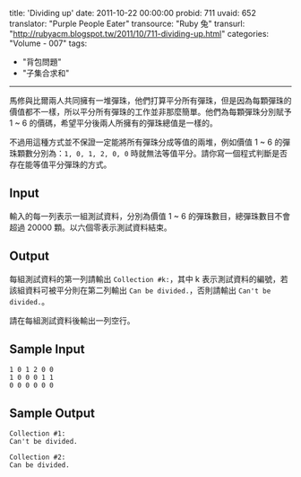 title: 'Dividing up'
date: 2011-10-22 00:00:00
probid: 711
uvaid: 652
translator: "Purple People Eater"
transource: "Ruby 兔"
transurl: "http://rubyacm.blogspot.tw/2011/10/711-dividing-up.html"
categories: "Volume - 007"
tags:
- "背包問題"
- "子集合求和"
---

馬修與比爾兩人共同擁有一堆彈珠，他們打算平分所有彈珠，但是因為每顆彈珠的價值都不一樣，所以平分所有彈珠的工作並非那麼簡單。他們為每顆彈珠分別賦予 1 \~ 6 的價碼，希望平分後兩人所擁有的彈珠總值是一樣的。

不過用這種方式並不保證一定能將所有彈珠分成等值的兩堆，例如價值 1 \~ 6 的彈珠顆數分別為：`1, 0, 1, 2, 0, 0` 時就無法等值平分。請你寫一個程式判斷是否存在能等值平分彈珠的方式。

## Input ##

輸入的每一列表示一組測試資料，分別為價值 1 \~ 6 的彈珠數目，總彈珠數目不會超過 20000 顆。以六個零表示測試資料結束。

## Output ##

每組測試資料的第一列請輸出 `Collection #k:`，其中 k 表示測試資料的編號，若該組資料可被平分則在第二列輸出 `Can be divided.`，否則請輸出 `Can't be divided.`。

請在每組測試資料後輸出一列空行。

## Sample Input ##

	1 0 1 2 0 0
	1 0 0 0 1 1
	0 0 0 0 0 0

## Sample Output ##

	Collection #1:
	Can't be divided.

	Collection #2:
	Can be divided.
	　
